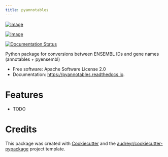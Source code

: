```yaml
---
title: pyannotables
---
```


[![image](https://img.shields.io/pypi/v/pyannotables.svg)](https://pypi.python.org/pypi/pyannotables)

[![image](https://img.shields.io/travis/gokceneraslan/pyannotables.svg)](https://travis-ci.org/gokceneraslan/pyannotables)

[![Documentation Status](https://readthedocs.org/projects/pyannotables/badge/?version=latest)](https://pyannotables.readthedocs.io/en/latest/?badge=latest)

Python package for conversions between ENSEMBL IDs and gene names
(annotables + pyensembl)

-   Free software: Apache Software License 2.0
-   Documentation: <https://pyannotables.readthedocs.io>.

Features
========

-   TODO

Credits
=======

This package was created with
[Cookiecutter](https://github.com/audreyr/cookiecutter) and the
[audreyr/cookiecutter-pypackage](https://github.com/audreyr/cookiecutter-pypackage)
project template.
